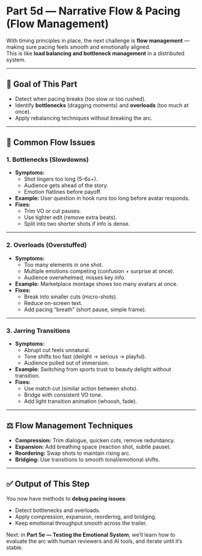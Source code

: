 # Part 5d — Narrative Flow & Pacing (Flow Management)

With timing principles in place, the next challenge is **flow management** — making sure pacing feels smooth and emotionally aligned.  
This is like **load balancing and bottleneck management** in a distributed system.

---

## 🎯 Goal of This Part
- Detect when pacing breaks (too slow or too rushed).  
- Identify **bottlenecks** (dragging moments) and **overloads** (too much at once).  
- Apply rebalancing techniques without breaking the arc.

---

## 🧩 Common Flow Issues

### 1. Bottlenecks (Slowdowns)
- **Symptoms:**  
  - Shot lingers too long (5–6s+).  
  - Audience gets ahead of the story.  
  - Emotion flatlines before payoff.  
- **Example:** User question in hook runs too long before avatar responds.  
- **Fixes:**  
  - Trim VO or cut pauses.  
  - Use tighter edit (remove extra beats).  
  - Split into two shorter shots if info is dense.

---

### 2. Overloads (Overstuffed)
- **Symptoms:**  
  - Too many elements in one shot.  
  - Multiple emotions competing (confusion + surprise at once).  
  - Audience overwhelmed, misses key info.  
- **Example:** Marketplace montage shows too many avatars at once.  
- **Fixes:**  
  - Break into smaller cuts (micro-shots).  
  - Reduce on-screen text.  
  - Add pacing “breath” (short pause, simple frame).  

---

### 3. Jarring Transitions
- **Symptoms:**  
  - Abrupt cut feels unnatural.  
  - Tone shifts too fast (delight → serious → playful).  
  - Audience pulled out of immersion.  
- **Example:** Switching from sports trust to beauty delight without transition.  
- **Fixes:**  
  - Use match cut (similar action between shots).  
  - Bridge with consistent VO tone.  
  - Add light transition animation (whoosh, fade).

---

## ⚖️ Flow Management Techniques
- **Compression:** Trim dialogue, quicken cuts, remove redundancy.  
- **Expansion:** Add breathing space (reaction shot, subtle pause).  
- **Reordering:** Swap shots to maintain rising arc.  
- **Bridging:** Use transitions to smooth tonal/emotional shifts.  

---

## ✅ Output of This Step
You now have methods to **debug pacing issues**:  
- Detect bottlenecks and overloads.  
- Apply compression, expansion, reordering, and bridging.  
- Keep emotional throughput smooth across the trailer.  

Next: in **Part 5e — Testing the Emotional System**, we’ll learn how to evaluate the arc with human reviewers and AI tools, and iterate until it’s stable.
